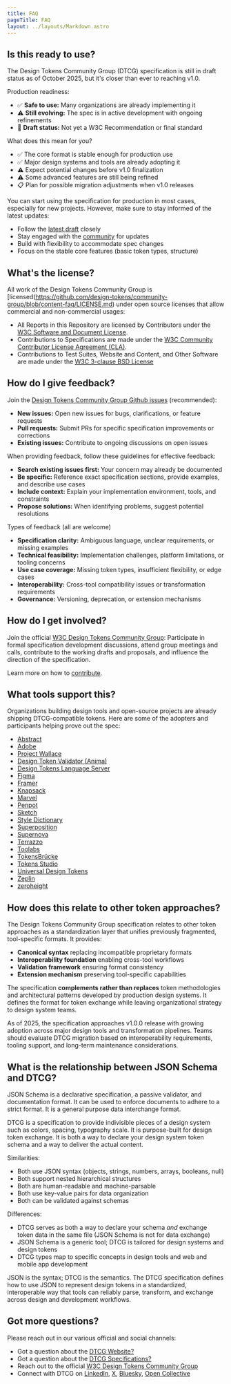 ```yaml
---
title: FAQ
pageTitle: FAQ
layout: ../layouts/Markdown.astro
---
```


## Is this ready to use?

The Design Tokens Community Group (DTCG) specification is still in draft status as of October 2025, but it's closer than ever to reaching v1.0.

Production readiness:

- ✅ **Safe to use:** Many organizations are already implementing it
- ⚠️ **Still evolving:** The spec is in active development with ongoing refinements
- 📝 **Draft status:** Not yet a W3C Recommendation or final standard

What does this mean for you?

- ✅ The core format is stable enough for production use
- ✅ Major design systems and tools are already adopting it
- ⚠️ Expect potential changes before v1.0 finalization
- ⚠️ Some advanced features are still being refined
- 📋 Plan for possible migration adjustments when v1.0 releases

You can start using the specification for production in most cases, especially for new projects. However, make sure to stay informed of the latest updates:

- Follow the [latest draft](https://www.designtokens.org/tr/drafts/) closely
- Stay engaged with the [community](https://github.com/design-tokens/designtokens.org/issues) for updates
- Build with flexibility to accommodate spec changes
- Focus on the stable core features (basic token types, structure)

## What's the license?

All work of the Design Tokens Community Group is [licensed(https://github.com/design-tokens/community-group/blob/content-faq/LICENSE.md) under open source licenses that allow commercial and non-commercial usages:

- All Reports in this Repository are licensed by Contributors under the [W3C Software and Document License](https://www.w3.org/Consortium/Legal/2015/copyright-software-and-document).
- Contributions to Specifications are made under the [W3C Community Contributor License Agreement (CLA)](https://www.w3.org/community/about/agreements/cla/).
- Contributions to Test Suites, Website and Content, and Other Software are made under the [W3C 3-clause BSD License](https://www.w3.org/Consortium/Legal/2008/03-bsd-license.html)

## How do I give feedback?

Join the [Design Tokens Community Group Github issues](https://github.com/design-tokens/community-group) (recommended):

- **New issues:** Open new issues for bugs, clarifications, or feature requests
- **Pull requests:** Submit PRs for specific specification improvements or corrections
- **Existing issues:** Contribute to ongoing discussions on open issues

When providing feedback, follow these guidelines for effective feedback:

- **Search existing issues first:** Your concern may already be documented
- **Be specific:** Reference exact specification sections, provide examples, and describe use cases
- **Include context:** Explain your implementation environment, tools, and constraints
- **Propose solutions:** When identifying problems, suggest potential resolutions

Types of feedback (all are welcome)

- **Specification clarity:** Ambiguous language, unclear requirements, or missing examples
- **Technical feasibility:** Implementation challenges, platform limitations, or tooling concerns
- **Use case coverage:** Missing token types, insufficient flexibility, or edge cases
- **Interoperability:** Cross-tool compatibility issues or transformation requirements
- **Governance:** Versioning, deprecation, or extension mechanisms

## How do I get involved?

Join the official [W3C Design Tokens Community Group](https://www.w3.org/community/design-tokens/): Participate in formal specification development discussions, attend group meetings and calls, contribute to the working drafts and proposals, and influence the direction of the specification.

Learn more on how to [contribute](../contribute/).

## What tools support this?

Organizations building design tools and open-source projects are already shipping DTCG-compatible tokens. Here are some of the adopters and participants helping prove out the spec:

- [Abstract](https://abstract.com)
- [Adobe](https://adobe.com)
- [Project Wallace](https://www.github.com/projectwallace/css-design-tokens/)
- [Design Token Validator (Anima)](https://www.animaapp.github.io/design-token-validator-site/)
- [Design Tokens Language Server](https://www.github.com/bennypowers/design-tokens-language-server)
- [Figma](https://www.figma.com)
- [Framer](https://www.framer.com)
- [Knapsack](https://www.knapsack.cloud)
- [Marvel](https://www.marvelapp.com)
- [Penpot](https://www.penpot.com)
- [Sketch](https://www.sketch.com)
- [Style Dictionary](https://www.styledictionary.com)
- [Superposition](https://www.superposition.design)
- [Supernova](https://www.supernova.ion)
- [Terrazzo](https://www.terrazzo.app)
- [Toolabs](https://www.toolabs.com)
- [TokensBrücke](https://www.figma.com/community/plugin/1254538877056388290)
- [Tokens Studio](https://www.tokens.studio)
- [Universal Design Tokens](https://www.github.com/universal-design-tokens/udt)
- [Zeplin](https://www.zeplin.io)
- [zeroheight](https://www.zeroheight.com)

## How does this relate to other token approaches?

The Design Tokens Community Group specification relates to other token approaches as a standardization layer that unifies previously fragmented, tool-specific formats. It provides:

- **Canonical syntax** replacing incompatible proprietary formats
- **Interoperability foundation** enabling cross-tool workflows
- **Validation framework** ensuring format consistency
- **Extension mechanism** preserving tool-specific capabilities

The specification **complements rather than replaces** token methodologies and architectural patterns developed by production design systems. It defines the format for token exchange while leaving organizational strategy to design system teams.

As of 2025, the specification approaches v1.0.0 release with growing adoption across major design tools and transformation pipelines. Teams should evaluate DTCG migration based on interoperability requirements, tooling support, and long-term maintenance considerations.

## What is the relationship between JSON Schema and DTCG?

JSON Schema is a declarative specification, a passive validator, and documentation format. It can be used to enforce documents to adhere to a strict format. It is a general purpose data interchange format.

DTCG is a specification to provide indivisible pieces of a design system such as colors, spacing, typography scale. It is purpose-built for design token exchange. It is both a way to declare your design system token schema and a way to deliver the actual content.

Similarities:

- Both use JSON syntax (objects, strings, numbers, arrays, booleans, null)
- Both support nested hierarchical structures
- Both are human-readable and machine-parsable
- Both use key-value pairs for data organization
- Both can be validated against schemas

Differences:

- DTCG serves as both a way to declare your schema _and_ exchange token data in the same file (JSON Schema is not for data exchange)
- JSON Schema is a generic tool; DTCG is tailored for design systems and design tokens
- DTCG types map to specific concepts in design tools and web and mobile app development

JSON is the syntax; DTCG is the semantics. The DTCG specification defines how to use JSON to represent design tokens in a standardized, interoperable way that tools can reliably parse, transform, and exchange across design and development workflows.

## Got more questions?

Please reach out in our various official and social channels:

- Got a question about the [DTCG Website?](https://github.com/design-tokens/community-group/issues)
- Got a question about the [DTCG Specifications?](https://github.com/design-tokens/community-group/issues)
- Reach out to the official [W3C Design Tokens Community Group](https://www.w3.org/community/design-tokens/)
- Connect with DTCG on [LinkedIn](https://www.linkedin.com/company/design-tokens-community-group), [X](https://x.com/DesignTokens), [Bluesky](https://bsky.app/profile/designtokens.org), [Open Collective](https://opencollective.com/design-tokens)
